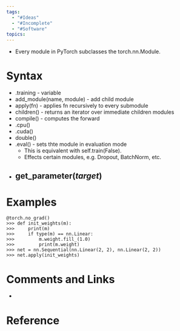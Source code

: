 ```yaml
---
tags:
  - "#Ideas"
  - "#Incomplete"
  - "#Software"
topics:
---
```

- Every module in PyTorch subclasses the torch.nn.Module.

# Syntax
- .training - variable
- add_module(name, module) - add child module
- apply(fn) - applies fn recursively to every submodule
- children() - returns an iterator over immediate children modules
- compile() - computes the forward
- .cpu()
- .cuda()
- double()
- .eval() - sets thte module in evaluation mode
	- This is equivalent with self.train(False).
	- Effects certain modules, e.g. Dropout, BatchNorm, etc.
- get_parameter(_target_)
	- 


# Examples
```
@torch.no_grad()
>>> def init_weights(m):
>>>     print(m)
>>>     if type(m) == nn.Linear:
>>>         m.weight.fill_(1.0)
>>>         print(m.weight)
>>> net = nn.Sequential(nn.Linear(2, 2), nn.Linear(2, 2))
>>> net.apply(init_weights)
```

# Comments and Links
- 
# Reference